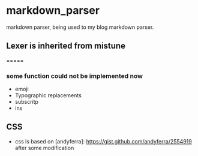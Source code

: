 # markdown_parser
markdown parser, being used to my blog markdown parser.

## Lexer is inherited from mistune

=====
### some function could not be implemented now

- emoji
- Typographic replacements
- subscritp 
- ins 

## CSS 

- css is based on [andyferra]: https://gist.github.com/andyferra/2554919 after some modification 






